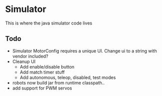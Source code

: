 # Simulator
This is where the java simulator code lives

## Todo

* Simulator MotorConfig requires a unique UI. Change ui to a string with vendor included? 
* Cleanup UI
    * Add enable/disable button
    * Add match timer stuff
    * Add autonomous, teleop, disabled, test modes
* robots now build jar from runtime classpath..
* add support for PWM servos
